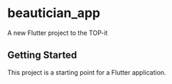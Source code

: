 # beautician_app

A new Flutter project to the TOP-it

## Getting Started

This project is a starting point for a Flutter application.


